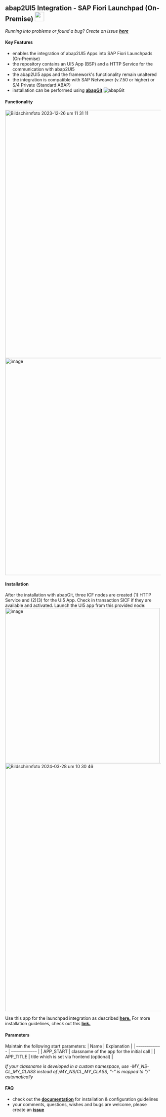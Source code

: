 ## abap2UI5 Integration - SAP Fiori Launchpad (On-Premise) <img src="https://github.com/abap2UI5/abap2UI5/assets/102328295/52ac0bb6-a219-4e9d-9e4f-62698dab3063" width="30">

_Running into problems or found a bug? Create an issue [**here**](https://github.com/abap2UI5/abap2UI5/issues)_

#### Key Features
* enables the integration of abap2UI5 Apps into SAP Fiori Launchpads (On-Premise)
* the repository contains an UI5 App (BSP) and a HTTP Service for the communication with abap2UI5
* the abap2UI5 apps and the framework's functionality remain unaltered
* the integration is compatible with SAP Netweaver (v.7.50 or higher) or S/4 Private (Standard ABAP)
* installation can be performed using [**abapGit**](https://abapgit.org) ![abapGit](https://docs.abapgit.org/img/favicon.png)
  
#### Functionality
<img width="800" alt="Bildschirmfoto 2023-12-26 um 11 31 11" src="https://github.com/abap2UI5/abap2UI5-launchpad_on_premise/assets/102328295/6c4b5977-61ec-40e9-a246-b223387666d5">
<img width="700" alt="image" src="https://github.com/abap2UI5/ext-fiori_launchpad_on_premise/assets/102328295/17c375e8-10cd-471e-83f8-d62ed27224e3">

#### Installation
After the installation with abapGit, three ICF nodes are created (1) HTTP Service and (2)(3) for the UI5 App. Check in transaction SICF if they are available and activated. Launch the UI5 app from this provided node:<br>
<img width="500" alt="image" src="https://github.com/abap2UI5/abap2UI5-proxy_app_launchpad/assets/102328295/93567dbe-dcd3-4487-b78a-1d4dd21a0c8d"><br>
<img width="800" alt="Bildschirmfoto 2024-03-28 um 10 30 46" src="https://github.com/abap2UI5/abap2UI5-proxy_app_launchpad/assets/102328295/dfcf0ca3-c2e5-4feb-a01c-f818a8e108e3">

Use this app for the launchpad integration as described [**here.**](https://github.com/abap2UI5/abap2UI5-documentation/blob/main/docs/ext-fiori_launchpad_integration/launchpad_setup.md)
For more installation guidelines, check out this [**link.**](https://github.com/abap2UI5/abap2UI5-documentation/blob/main/docs/ext-fiori_launchpad_integration/installation.md)

#### Parameters
Maintain the following start parameters:
| Name  | Explanation |
| ------------- | ------------- |
| APP_START  | classname of the app for the initial call |
| APP_TITLE  | title which is set via frontend  (optional) |

_If your classname is developed in a custom namespace, use -MY_NS-CL_MY_CLASS instead of /MY_NS/CL_MY_CLASS, "-" is mapped to "/" automatically_
#### FAQ
* check out the [**documentation**](https://github.com/abap2UI5/abap2UI5-documentation) for installation & configuration guidelines
* your comments, questions, wishes and bugs are welcome, please create an [**issue**](https://github.com/abap2UI5/integration-fiori_launchpad_on_premise/issues)
